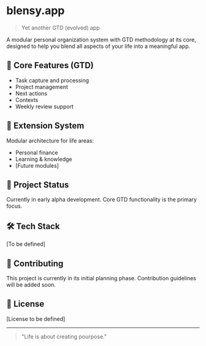 
# blensy.app
> Yet another GTD (evolved) app

A modular personal organization system with GTD methodology at its core, designed to help you blend all aspects of your life into a meaningful app.

## 🎯 Core Features (GTD)
- Task capture and processing
- Project management
- Next actions
- Contexts
- Weekly review support

## 🧩 Extension System
Modular architecture for life areas:
- Personal finance
- Learning & knowledge
- [Future modules]

## 🚀 Project Status
Currently in early alpha development. Core GTD functionality is the primary focus.

## 🛠 Tech Stack
[To be defined]

## 🤝 Contributing
This project is currently in its initial planning phase. Contribution guidelines will be added soon.

## 📜 License
[License to be defined]

---
> "Life is about creating pourpose."
